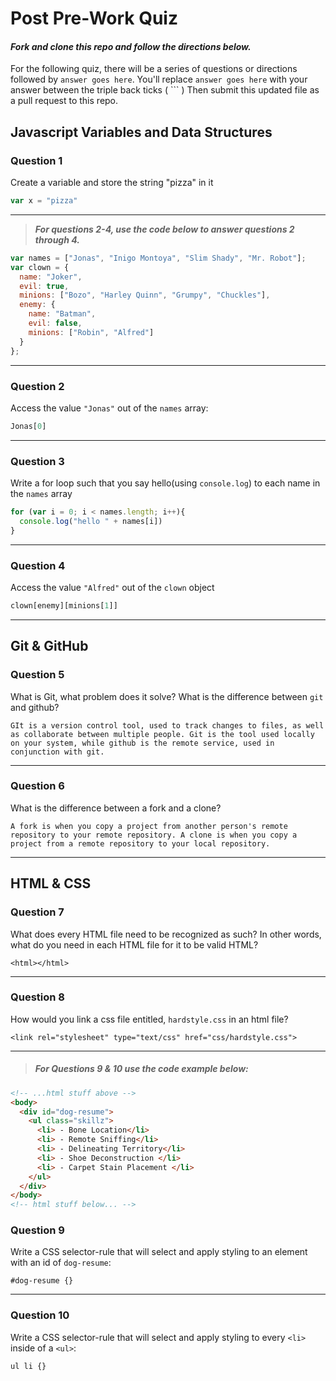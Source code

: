 # Post Pre-Work Quiz

#### ***Fork and clone this repo and follow the directions below.***

For the following quiz, there will be a series of questions or directions followed by `answer goes here`. You'll replace `answer goes here` with your answer between the triple back ticks ( \`\`\` ) Then submit this updated file as a pull request to this repo.

## Javascript Variables and Data Structures

### Question 1

Create a variable and store the string "pizza" in it

```js
var x = "pizza"
```

---

>  ***For questions 2-4, use the code below to answer questions 2 through 4.***

```js
var names = ["Jonas", "Inigo Montoya", "Slim Shady", "Mr. Robot"];
var clown = {
  name: "Joker",
  evil: true,
  minions: ["Bozo", "Harley Quinn", "Grumpy", "Chuckles"],
  enemy: {
    name: "Batman",
    evil: false,
    minions: ["Robin", "Alfred"]  
  }
};
```

---

### Question 2

Access the value `"Jonas"` out of the `names` array:

```js
Jonas[0]
```

---

### Question 3

Write a for loop such that you say hello(using `console.log`) to each name in the `names` array

```js
for (var i = 0; i < names.length; i++){
  console.log("hello " + names[i])
}
```

---


### Question 4

Access the value `"Alfred"` out of the `clown` object

```js
clown[enemy][minions[1]]
```

---

## Git & GitHub

### Question 5

What is Git, what problem does it solve? What is the difference between `git` and github?

```
GIt is a version control tool, used to track changes to files, as well as collaborate between multiple people. Git is the tool used locally on your system, while github is the remote service, used in conjunction with git.

```

---

### Question 6

What is the difference between a fork and a clone?

```
A fork is when you copy a project from another person's remote repository to your remote repository. A clone is when you copy a project from a remote repository to your local repository.

```

---

## HTML & CSS

### Question 7

What does every HTML file need to be recognized as such? In other words, what do you need in each HTML file for it to be valid HTML?

```
<html></html>
```

---

### Question 8

How would you link a css file entitled, `hardstyle.css` in an html file?

```
<link rel="stylesheet" type="text/css" href="css/hardstyle.css">
```

---

> ##### For Questions 9 & 10 use the code example below:

```HTML
<!-- ...html stuff above -->
<body>
  <div id="dog-resume">
    <ul class="skillz">
      <li> - Bone Location</li>
      <li> - Remote Sniffing</li>
      <li> - Delineating Territory</li>
      <li> - Shoe Deconstruction </li>
      <li> - Carpet Stain Placement </li>
    </ul>
  </div>
</body>
<!-- html stuff below... -->
```

### Question 9

Write a CSS selector-rule that will select and apply styling to an element with an id of `dog-resume`:


```
#dog-resume {}
```

---

### Question 10

Write a CSS selector-rule that will select and apply styling to every `<li>` inside of a `<ul>`:

```
ul li {}
```

